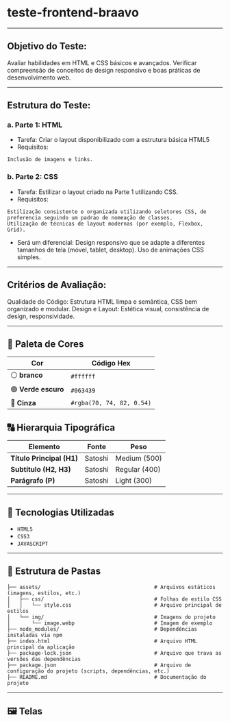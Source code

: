 # teste-frontend-braavo

---

## Objetivo do Teste:

Avaliar habilidades em HTML e CSS básicos e avançados.
Verificar compreensão de conceitos de design responsivo e boas práticas de desenvolvimento web.

---

## Estrutura do Teste:

### a. Parte 1: HTML
- Tarefa: Criar o layout disponibilizado com a estrutura básica HTML5
- Requisitos:

```
Inclusão de imagens e links.
```

### b. Parte 2: CSS

- Tarefa: Estilizar o layout criado na Parte 1 utilizando CSS.
- Requisitos:
```
Estilização consistente e organizada utilizando seletores CSS, de preferencia seguindo um padrao de nomeação de classes.
Utilização de técnicas de layout modernas (por exemplo, Flexbox, Grid).
```
- Será um diferencial: 
Design responsivo que se adapte a diferentes tamanhos de tela (móvel, tablet, desktop).
Uso de animações CSS simples.

---

## Critérios de Avaliação:

Qualidade do Código: Estrutura HTML limpa e semântica, CSS bem organizado e modular.
Design e Layout: Estética visual, consistência de design, responsividade.

---

## 🎨 Paleta de Cores

| Cor         | Código Hex   |
|------------|------------|
| ⚪ **branco** | `#ffffff` |
| 🟢 **Verde escuro** | `#063439` |
| 🔘 **Cinza** | `#rgba(70, 74, 82, 0.54)` |

## 🔠 Hierarquia Tipográfica

| Elemento         | Fonte       | Peso  |
|-----------------|------------|------|
| **Título Principal (H1)** | Satoshi | Medium (500) |
| **Subtítulo (H2, H3)** | Satoshi | Regular (400) |
| **Parágrafo (P)** | Satoshi | Light (300) |

---

## 🧱 Tecnologias Utilizadas

- ``HTML5``
- ``CSS3``
- ``JAVASCRIPT``

---

## 📂 Estrutura de Pastas

```
├── assets/                                     # Arquivos estáticos (imagens, estilos, etc.)
│   ├── css/                                    # Folhas de estilo CSS
│   │   └── style.css                           # Arquivo principal de estilos
│   └── img/                                    # Imagens do projeto
│       └── image.webp                          # Imagem de exemplo
├── node_modules/                               # Dependências instaladas via npm
├── index.html                                  # Arquivo HTML principal da aplicação
├── package-lock.json                           # Arquivo que trava as versões das dependências
├── package.json                                # Arquivo de configuração do projeto (scripts, dependências, etc.)
├── README.md                                   # Documentação do projeto
```

---

## 🖼️ Telas
